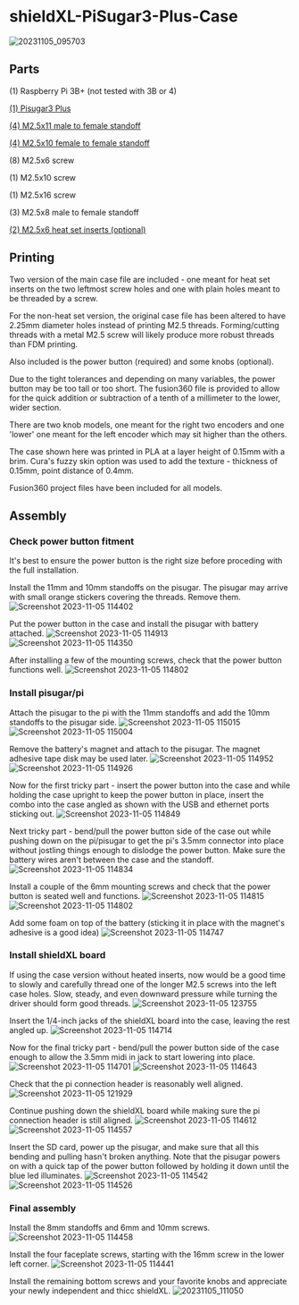 # shieldXL-PiSugar3-Plus-Case
![20231105_095703](https://github.com/cavalopazzo/shieldXL-PiSugar3-Plus-Case/assets/149902852/bacc6f90-e9de-473c-a988-0cc26494d5e4)

## **Parts**

(1) Raspberry Pi 3B+ (not tested with 3B or 4)

[(1) Pisugar3 Plus](https://www.amazon.com/dp/B09MJ876FW?psc=1&ref=ppx_yo2ov_dt_b_product_details)

[(4) M2.5x11 male to female standoff](https://www.amazon.com/dp/B09R97DVZY?ref=ppx_yo2ov_dt_b_product_details&th=1)

[(4) M2.5x10 female to female standoff](https://www.amazon.com/gp/product/B09F9GMP4W/ref=ppx_yo_dt_b_search_asin_title?ie=UTF8&psc=1)

(8) M2.5x6 screw

(1) M2.5x10 screw

(1) M2.5x16 screw

(3) M2.5x8 male to female standoff

[(2) M2.5x6 heat set inserts (optional)](https://www.amazon.com/dp/B0B46YBNV4?ref=ppx_yo2ov_dt_b_product_details&th=1)




## **Printing**

Two version of the main case file are included - one meant for heat set inserts on the two leftmost screw holes and one with plain holes meant to be threaded by a screw. 

For the non-heat set version, the original case file has been altered to have 2.25mm diameter holes instead of printing M2.5 threads. Forming/cutting threads with a 
metal M2.5 screw will likely produce more robust threads than FDM printing.

Also included is the power button (required) and some knobs (optional). 

Due to the tight tolerances and depending on many variables, the power button may be too tall or too short. The fusion360 file is provided to 
allow for the quick addition or subtraction of a tenth of a millimeter to the lower, wider section.

There are two knob models, one meant for the right two encoders and one 'lower' one meant for the left encoder which may sit higher than the others.

The case shown here was printed in PLA at a layer height of 0.15mm with a brim. Cura's fuzzy skin option was used to add the texture - thickness of 0.15mm, point distance of 0.4mm.

Fusion360 project files have been included for all models.

## **Assembly**

### **Check power button fitment**

It's best to ensure the power button is the right size before proceding with the full installation.

Install the 11mm and 10mm standoffs on the pisugar. The pisugar may arrive with small orange stickers covering the threads. Remove them.
![Screenshot 2023-11-05 114402](https://github.com/cavalopazzo/shieldXL-PiSugar3-Plus-Case/assets/149902852/f5c0d302-cf5d-4c71-bd54-20affcdffe9f)

Put the power button in the case and install the pisugar with battery attached. 
![Screenshot 2023-11-05 114913](https://github.com/cavalopazzo/shieldXL-PiSugar3-Plus-Case/assets/149902852/3f356ed7-07be-4574-a15f-3a3c775cad88)
![Screenshot 2023-11-05 114350](https://github.com/cavalopazzo/shieldXL-PiSugar3-Plus-Case/assets/149902852/dfb323ac-1f85-4556-b98d-49b20a1c1656)

After installing a few of the mounting screws, check that the power button functions well.
![Screenshot 2023-11-05 114802](https://github.com/cavalopazzo/shieldXL-PiSugar3-Plus-Case/assets/149902852/c5b3ad02-c2a1-4c74-b551-c3168a85b70a)


### **Install pisugar/pi**

Attach the pisugar to the pi with the 11mm standoffs and add the 10mm standoffs to the pisugar side.
![Screenshot 2023-11-05 115015](https://github.com/cavalopazzo/shieldXL-PiSugar3-Plus-Case/assets/149902852/977773a5-32e5-4471-bd84-3c1473679aaa)
![Screenshot 2023-11-05 115004](https://github.com/cavalopazzo/shieldXL-PiSugar3-Plus-Case/assets/149902852/73114198-fbff-4db3-8e72-3e3caff8a685)

Remove the battery's magnet and attach to the pisugar. The magnet adhesive tape disk may be used later.
![Screenshot 2023-11-05 114952](https://github.com/cavalopazzo/shieldXL-PiSugar3-Plus-Case/assets/149902852/cbc7b717-9284-434e-81bb-79ac9534055a)
![Screenshot 2023-11-05 114926](https://github.com/cavalopazzo/shieldXL-PiSugar3-Plus-Case/assets/149902852/a8a67907-d201-43f7-a2c1-8d8129455593)

Now for the first tricky part - insert the power button into the case and while holding the case upright to keep the power button in place, insert the combo into the case angled as shown 
with the USB and ethernet ports sticking out.
![Screenshot 2023-11-05 114849](https://github.com/cavalopazzo/shieldXL-PiSugar3-Plus-Case/assets/149902852/b14e19d3-6bcd-464f-9bf3-1583e1247ad1)

Next tricky part - bend/pull the power button side of the case out while pushing down on the pi/pisugar to get the pi's 3.5mm connector into place without jostling things enough to dislodge the power button.
Make sure the battery wires aren't between the case and the standoff.
![Screenshot 2023-11-05 114834](https://github.com/cavalopazzo/shieldXL-PiSugar3-Plus-Case/assets/149902852/fee524b5-631a-423c-add0-0a8280af8b58)

Install a couple of the 6mm mounting screws and check that the power button is seated well and functions.
![Screenshot 2023-11-05 114815](https://github.com/cavalopazzo/shieldXL-PiSugar3-Plus-Case/assets/149902852/f3dae8ba-8024-47b1-924d-b21f75280e50)
![Screenshot 2023-11-05 114802](https://github.com/cavalopazzo/shieldXL-PiSugar3-Plus-Case/assets/149902852/bc514fee-d1a0-41f8-bb67-5da6612e5e4f)

Add some foam on top of the battery (sticking it in place with the magnet's adhesive is a good idea)
![Screenshot 2023-11-05 114747](https://github.com/cavalopazzo/shieldXL-PiSugar3-Plus-Case/assets/149902852/f7386382-3f21-43d5-82d7-1943ac757516)

### **Install shieldXL board**

If using the case version without heated inserts, now would be a good time to slowly and carefully thread one of the longer M2.5 screws into the left case holes.
Slow, steady, and even downward pressure while turning the driver should form good threads.
![Screenshot 2023-11-05 123755](https://github.com/cavalopazzo/shieldXL-PiSugar3-Plus-Case/assets/149902852/f3e845b4-c53e-45f7-a99d-685cab7809ee)


Insert the 1/4-inch jacks of the shieldXL board into the case, leaving the rest angled up.
![Screenshot 2023-11-05 114714](https://github.com/cavalopazzo/shieldXL-PiSugar3-Plus-Case/assets/149902852/02dad570-c4cf-469e-9f47-887cb6623618)

Now for the final tricky part - bend/pull the power button side of the case enough to allow the 3.5mm midi in jack to start lowering into place.
![Screenshot 2023-11-05 114701](https://github.com/cavalopazzo/shieldXL-PiSugar3-Plus-Case/assets/149902852/8623bedd-f706-4d5c-a664-fe47a025c1bb)
![Screenshot 2023-11-05 114643](https://github.com/cavalopazzo/shieldXL-PiSugar3-Plus-Case/assets/149902852/bc36771c-3c15-4498-b0d2-f7b5639ddefd)

Check that the pi connection header is reasonably well aligned.
![Screenshot 2023-11-05 121929](https://github.com/cavalopazzo/shieldXL-PiSugar3-Plus-Case/assets/149902852/0040adcd-ef2b-4f1c-8cb4-e1114be8acde)

Continue pushing down the shieldXL board while making sure the pi connection header is still aligned.
![Screenshot 2023-11-05 114612](https://github.com/cavalopazzo/shieldXL-PiSugar3-Plus-Case/assets/149902852/257b264a-19be-4661-94e1-bb01242eaf72)
![Screenshot 2023-11-05 114557](https://github.com/cavalopazzo/shieldXL-PiSugar3-Plus-Case/assets/149902852/d82cffb8-648d-4900-aff9-64e9a02536bf)

Insert the SD card, power up the pisugar, and make sure that all this bending and pulling hasn't broken anything. Note that the pisugar powers on with a quick tap of the power button followed by holding it down until the blue led illuminates.
![Screenshot 2023-11-05 114542](https://github.com/cavalopazzo/shieldXL-PiSugar3-Plus-Case/assets/149902852/11854856-04f2-44f2-a5af-5d9c2f9e4631)
![Screenshot 2023-11-05 114526](https://github.com/cavalopazzo/shieldXL-PiSugar3-Plus-Case/assets/149902852/63f59841-f6a1-44bf-8af8-cdb97bab0b1e)

### **Final assembly**

Install the 8mm standoffs and 6mm and 10mm screws.
![Screenshot 2023-11-05 114458](https://github.com/cavalopazzo/shieldXL-PiSugar3-Plus-Case/assets/149902852/96e497e9-31af-40e3-b03f-46ccf5eb0d82)

Install the four faceplate screws, starting with the 16mm screw in the lower left corner. 
![Screenshot 2023-11-05 114441](https://github.com/cavalopazzo/shieldXL-PiSugar3-Plus-Case/assets/149902852/94dccb11-7e92-4346-b09d-9a8e34c6a885)

Install the remaining bottom screws and your favorite knobs and appreciate your newly independent and thicc shieldXL.
![20231105_111050](https://github.com/cavalopazzo/shieldXL-PiSugar3-Plus-Case/assets/149902852/51faf2be-2120-42da-8257-2d4275409f74)



